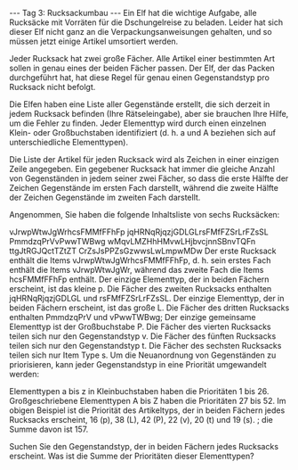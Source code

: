 --- Tag 3: Rucksackumbau ---
Ein Elf hat die wichtige Aufgabe, alle Rucksäcke mit Vorräten für die Dschungelreise zu beladen. Leider hat sich dieser Elf nicht ganz an die Verpackungsanweisungen gehalten, und so müssen jetzt einige Artikel umsortiert werden.

Jeder Rucksack hat zwei große Fächer. Alle Artikel einer bestimmten Art sollen in genau eines der beiden Fächer passen. Der Elf, der das Packen durchgeführt hat, hat diese Regel für genau einen Gegenstandstyp pro Rucksack nicht befolgt.

Die Elfen haben eine Liste aller Gegenstände erstellt, die sich derzeit in jedem Rucksack befinden (Ihre Rätseleingabe), aber sie brauchen Ihre Hilfe, um die Fehler zu finden. Jeder Elementtyp wird durch einen einzelnen Klein- oder Großbuchstaben identifiziert (d. h. a und A beziehen sich auf unterschiedliche Elementtypen).

Die Liste der Artikel für jeden Rucksack wird als Zeichen in einer einzigen Zeile angegeben. Ein gegebener Rucksack hat immer die gleiche Anzahl von Gegenständen in jedem seiner zwei Fächer, so dass die erste Hälfte der Zeichen Gegenstände im ersten Fach darstellt, während die zweite Hälfte der Zeichen Gegenstände im zweiten Fach darstellt.

Angenommen, Sie haben die folgende Inhaltsliste von sechs Rucksäcken:

vJrwpWtwJgWrhcsFMMfFFhFp
jqHRNqRjqzjGDLGLrsFMfFZSrLrFZsSL
PmmdzqPrVvPwwTWBwg
wMqvLMZHhHMvwLHjbvcjnnSBnvTQFn
ttgJtRGJQctTZtZT
CrZsJsPPZsGzwwsLwLmpwMDw
Der erste Rucksack enthält die Items vJrwpWtwJgWrhcsFMMfFFhFp, d. h. sein erstes Fach enthält die Items vJrwpWtwJgWr, während das zweite Fach die Items hcsFMMfFFhFp enthält. Der einzige Elementtyp, der in beiden Fächern erscheint, ist das kleine p.
Die Fächer des zweiten Rucksacks enthalten jqHRNqRjqzjGDLGL und rsFMfFZSrLrFZsSL. Der einzige Elementtyp, der in beiden Fächern erscheint, ist das große L.
Die Fächer des dritten Rucksacks enthalten PmmdzqPrV und vPwwTWBwg; Der einzige gemeinsame Elementtyp ist der Großbuchstabe P.
Die Fächer des vierten Rucksacks teilen sich nur den Gegenstandstyp v.
Die Fächer des fünften Rucksacks teilen sich nur den Gegenstandstyp t.
Die Fächer des sechsten Rucksacks teilen sich nur Item Type s.
Um die Neuanordnung von Gegenständen zu priorisieren, kann jeder Gegenstandstyp in eine Priorität umgewandelt werden:

Elementtypen a bis z in Kleinbuchstaben haben die Prioritäten 1 bis 26.
Großgeschriebene Elementtypen A bis Z haben die Prioritäten 27 bis 52.
Im obigen Beispiel ist die Priorität des Artikeltyps, der in beiden Fächern jedes Rucksacks erscheint, 16 (p), 38 (L), 42 (P), 22 (v), 20 (t) und 19 (s). ; die Summe davon ist 157.

Suchen Sie den Gegenstandstyp, der in beiden Fächern jedes Rucksacks erscheint. Was ist die Summe der Prioritäten dieser Elementtypen?
